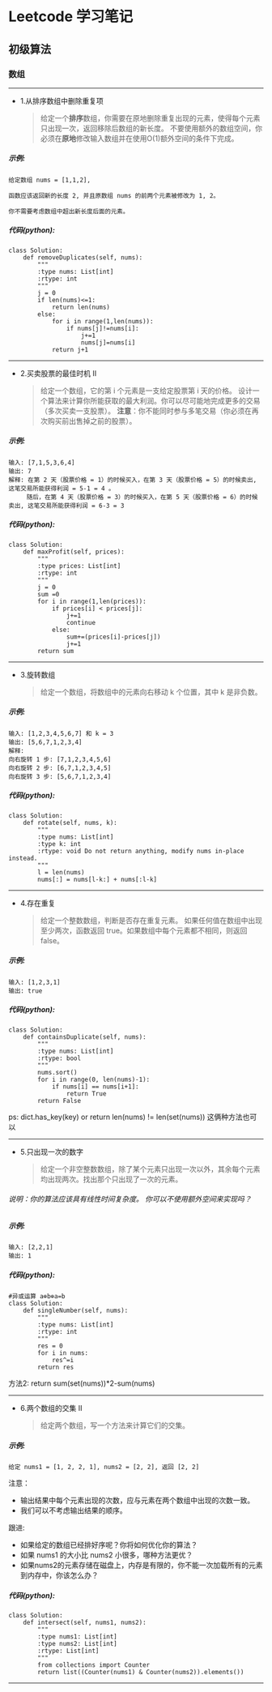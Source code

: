 # **Leetcode 学习笔记**
## 初级算法
### 数组
___
* 1.从排序数组中删除重复项
   >给定一个**排序**数组，你需要在原地删除重复出现的元素，使得每个元素只出现一次，返回移除后数组的新长度。
    不要使用额外的数组空间，你必须在**原地**修改输入数组并在使用O(1)额外空间的条件下完成。
##### 示例:
```
给定数组 nums = [1,1,2], 

函数应该返回新的长度 2, 并且原数组 nums 的前两个元素被修改为 1, 2。 

你不需要考虑数组中超出新长度后面的元素。
```
##### 代码(python):
```
class Solution:
    def removeDuplicates(self, nums):
        """
        :type nums: List[int]
        :rtype: int
        """
        j = 0
        if len(nums)<=1:
            return len(nums)
        else:
            for i in range(1,len(nums)):
                if nums[j]!=nums[i]:
                    j+=1
                    nums[j]=nums[i]
            return j+1
```
___
* 2.买卖股票的最佳时机 II
   >给定一个数组，它的第 i 个元素是一支给定股票第 i 天的价格。
    设计一个算法来计算你所能获取的最大利润。你可以尽可能地完成更多的交易（多次买卖一支股票）。
    **注意**：你不能同时参与多笔交易（你必须在再次购买前出售掉之前的股票）。
##### 示例:
```
输入: [7,1,5,3,6,4]
输出: 7
解释: 在第 2 天（股票价格 = 1）的时候买入，在第 3 天（股票价格 = 5）的时候卖出, 这笔交易所能获得利润 = 5-1 = 4 。
     随后，在第 4 天（股票价格 = 3）的时候买入，在第 5 天（股票价格 = 6）的时候卖出, 这笔交易所能获得利润 = 6-3 = 3 
```
##### 代码(python):
```
class Solution:
    def maxProfit(self, prices):
        """
        :type prices: List[int]
        :rtype: int
        """
        j = 0
        sum =0
        for i in range(1,len(prices)):
            if prices[i] < prices[j]:
                j+=1
                continue
            else:
                sum+=(prices[i]-prices[j])
                j+=1
        return sum
```
___
* 3.旋转数组
   >给定一个数组，将数组中的元素向右移动 k 个位置，其中 k 是非负数。
##### 示例:
```
输入: [1,2,3,4,5,6,7] 和 k = 3
输出: [5,6,7,1,2,3,4]
解释:
向右旋转 1 步: [7,1,2,3,4,5,6]
向右旋转 2 步: [6,7,1,2,3,4,5]
向右旋转 3 步: [5,6,7,1,2,3,4]
```   
##### 代码(python):
```
class Solution:
    def rotate(self, nums, k):
        """
        :type nums: List[int]
        :type k: int
        :rtype: void Do not return anything, modify nums in-place instead.
        """
        l = len(nums)
        nums[:] = nums[l-k:] + nums[:l-k]
```
___
* 4.存在重复
   >给定一个整数数组，判断是否存在重复元素。
    如果任何值在数组中出现至少两次，函数返回 true。如果数组中每个元素都不相同，则返回 false。
##### 示例:
```
输入: [1,2,3,1]
输出: true
```
##### 代码(python):
```
class Solution:
    def containsDuplicate(self, nums):
        """
        :type nums: List[int]
        :rtype: bool
        """
        nums.sort()
        for i in range(0, len(nums)-1):
            if nums[i] == nums[i+1]:
                return True
        return False
```
ps: dict.has_key(key) or return len(nums) != len(set(nums)) 这俩种方法也可以
___
* 5.只出现一次的数字
   >给定一个非空整数数组，除了某个元素只出现一次以外，其余每个元素均出现两次。找出那个只出现了一次的元素。
###### 说明：你的算法应该具有线性时间复杂度。 你可以不使用额外空间来实现吗？
##### 示例:
```
输入: [2,2,1]
输出: 1
```
##### 代码(python):
```
#异或运算 a⊕b⊕a=b
class Solution:
    def singleNumber(self, nums):
        """
        :type nums: List[int]
        :rtype: int
        """
        res = 0
        for i in nums:
            res^=i
        return res
```
方法2: return sum(set(nums))*2-sum(nums) 
___
* 6.两个数组的交集 II
   >给定两个数组，写一个方法来计算它们的交集。
##### 示例:
```
给定 nums1 = [1, 2, 2, 1], nums2 = [2, 2], 返回 [2, 2]
```
注意：
* 输出结果中每个元素出现的次数，应与元素在两个数组中出现的次数一致。
* 我们可以不考虑输出结果的顺序。

跟进:
* 如果给定的数组已经排好序呢？你将如何优化你的算法？
* 如果 nums1 的大小比 nums2 小很多，哪种方法更优？
* 如果nums2的元素存储在磁盘上，内存是有限的，你不能一次加载所有的元素到内存中，你该怎么办？

##### 代码(python):
```
class Solution:
    def intersect(self, nums1, nums2):
        """
        :type nums1: List[int]
        :type nums2: List[int]
        :rtype: List[int]
        """
        from collections import Counter
        return list((Counter(nums1) & Counter(nums2)).elements())
```
___